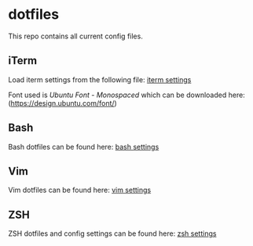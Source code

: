 # dotfiles
This repo contains all current config files.

## iTerm
Load iterm settings from the following file: [iterm settings](/iterm/wylljiang.plist)

Font used is *Ubuntu Font - Monospaced* which can be downloaded here: (https://design.ubuntu.com/font/)

## Bash
Bash dotfiles can be found here: [bash settings](/bash)

## Vim
Vim dotfiles can be found here: [vim settings](/.vimrc)

## ZSH
ZSH dotfiles and config settings can be found here: [zsh settings](/zsh)
